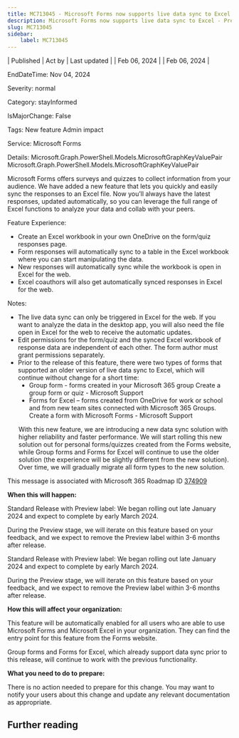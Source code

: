 ```yaml
---
title: MC713045 - Microsoft Forms now supports live data sync to Excel - Preview
description: Microsoft Forms now supports live data sync to Excel - Preview
slug: MC713045
sidebar:
    label: MC713045
---
```


| Published | Act by | Last updated |
| Feb 06, 2024 |  | Feb 06, 2024 |

EndDateTime: Nov 04, 2024

Severity: normal

Category: stayInformed

IsMajorChange: False

Tags: New feature Admin impact

Service: Microsoft Forms

Details: Microsoft.Graph.PowerShell.Models.MicrosoftGraphKeyValuePair Microsoft.Graph.PowerShell.Models.MicrosoftGraphKeyValuePair

<p>Microsoft Forms  offers  surveys and quizzes to collect information from your audience. We have added a new feature that lets you quickly and easily sync the responses to an Excel file. Now you’ll always have the latest responses, updated automatically,  so you can leverage the full range of Excel functions to analyze your data and collab with your peers.</p><p>Feature Experience:</p><ul><li>Create an Excel workbook in your own OneDrive on the form/quiz responses page.</li><li>Form responses will automatically sync to a table in the Excel workbook where you can start manipulating the data.
</li><li>New responses will automatically sync while the workbook is open in Excel for the web.
</li><li>Excel coauthors will also get automatically synced responses in Excel for the web.&nbsp;</li></ul><p>Notes:
</p><ul><li>The live data sync can only be triggered in Excel for the web. If you want to analyze the data in the desktop app, you will also need the file open in Excel for the web to receive the automatic updates.
</li><li>Edit permissions for the form/quiz and the synced Excel workbook of response data are independent of each other. The form author must grant permissions separately.&nbsp;</li><li>Prior to the release of this feature, there were two types of forms that supported an older version of live data sync to Excel, which will continue without change for a short time:&nbsp;</li><li style="margin-left: 25px;">Group form -  forms created in your Microsoft 365 group  Create a group form or quiz - Microsoft Support
</li><li style="margin-left: 25px;">Forms for Excel – forms created from OneDrive for work or school and from new team sites connected with Microsoft 365 Groups. Create a form with Microsoft Forms - Microsoft Support
</li></ul><p style="margin-left: 25px;">With this new feature, we are introducing a new data sync solution with higher reliability and faster performance. We will start rolling this new solution out for personal forms/quizzes created from the Forms website, while Group forms and Forms for Excel will continue to use the older solution (the experience will be slightly different from the new solution). Over time, we will gradually migrate all form types to the new solution.&nbsp;</p>
<p>This message is associated with Microsoft 365 Roadmap ID <a href="https://www.microsoft.com/en-us/microsoft-365/roadmap?filters=&amp;searchterms=374909" target="_blank">374909</a></p><p><b>When this will happen:</b></p>

<p>Standard Release with Preview label: We began rolling out late January 2024 and expect to complete by early March 2024.

During the Preview stage, we will iterate on this feature based on your feedback, and we expect to remove the Preview label within 3-6 months after release.</p><p>Standard Release with Preview label: We began rolling out late January 2024 and expect to complete by early March 2024.</p><p>During the Preview stage, we will iterate on this feature based on your feedback, and we expect to remove the Preview label within 3-6 months after release.</p><p><b>How this will affect your organization:</b><br></p>

<p>This feature will be automatically enabled for all users who are able to use Microsoft Forms and Microsoft Excel in your organization. They can find the entry point for this feature from the Forms website.
</p><p>Group forms and Forms for Excel, which already support data sync prior to this release, will continue to work with the previous functionality.</p>
<p><b>What you need to do to prepare:</b></p>
<p>There is no action needed to prepare for this change. You may want to notify your users about this change and update any relevant documentation as appropriate.</p>

## Further reading

